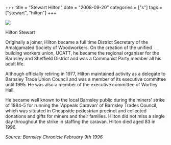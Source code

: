 +++
title = "Stewart Hilton"
date = "2008-09-20"
categories = ["s"]
tags = ["stewart", "hilton"]
+++

![](http://79.170.40.183/grahamstevenson.me.uk/images/stories/stewart%20hilton.jpg)

Hilton Stewart

Originally a joiner, Hilton became a full time District Secretary of the Amalgamated Society of Woodworkers. On the creation of the unified building workers union, UCATT, he became the regional organiser for the Barnsley and Sheffield District and was a Communist Party member all his adult life.

Although officially retiring in 1977, Hilton maintained activity as a delegate to Barnsley Trade Union Council and was a member of its executive committee until 1995. He was also a member of the executive committee of Wortley Hall.

He became well known to the local Barnsley public during the miners’ strike of 1984-5 for running the \`Appeals Caravan’ of Barnsley Trades Council, which was situated in Cheapside pedestrian precinct and collected donations and gifts for miners and their families. Hilton did not miss a single day throughout the strike in staffing the caravan. Hilton died aged 83 in 1996.

_Source:_ _Barnsley_ _Chronicle_ _February 9th 1996_
